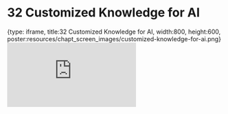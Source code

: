 # 32 Customized Knowledge for AI
 
{type: iframe, title:32 Customized Knowledge for AI, width:800, height:600, poster:resources/chapt_screen_images/customized-knowledge-for-ai.png}
![](https://hutchdatascience.org/AI_for_Decision_Makers/no_toc/customized-knowledge-for-ai.html)
 

 
